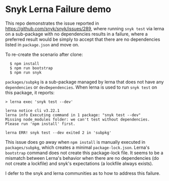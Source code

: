 # Snyk Lerna Failure demo

This repo demonstrates the issue reported in https://github.com/snyk/snyk/issues/289, where running `snyk test` via lerna on a sub-package with no dependencies results in a failure, where a preferred result would be simply to accept that there are no dependencies listed in `package.json` and move on.

To re-create the scenario after clone:

```
  $ npm install
  $ npm run bootstrap
  $ npm run snyk
```

`packages/subpkg` is a sub-package managed by lerna that does not have any `dependencies` or `devDependencies`. When lerna is used to run `snyk test` on this package, it reports:

```
> lerna exec 'snyk test --dev'

lerna notice cli v3.22.1
lerna info Executing command in 1 package: "snyk test --dev"
Missing node_modules folder: we can't test without dependencies.
Please run 'npm install' first.

lerna ERR! snyk test --dev exited 2 in 'subpkg'
```

This issue does go away when `npm install` is manually executed in `packages/subpkg`, which creates a minimal `package-lock.json`. Lerna's `bootstrap` command does not create this package-lock file. It seems to be a mismatch between Lerna's behavior when there are no dependencies (do not create a lockfile) and snyk's expectations (a lockfile always exists).

I defer to the snyk and lerna communities as to how to address this failure.

